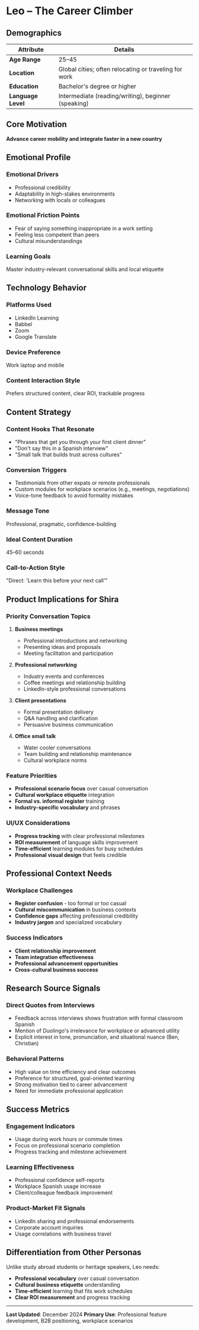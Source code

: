 # Leo – The Career Climber

## Demographics

| Attribute | Details |
|-----------|---------|
| **Age Range** | 25–45 |
| **Location** | Global cities; often relocating or traveling for work |
| **Education** | Bachelor's degree or higher |
| **Language Level** | Intermediate (reading/writing), beginner (speaking) |

## Core Motivation

**Advance career mobility and integrate faster in a new country**

## Emotional Profile

### **Emotional Drivers**
- Professional credibility
- Adaptability in high-stakes environments
- Networking with locals or colleagues

### **Emotional Friction Points**
- Fear of saying something inappropriate in a work setting
- Feeling less competent than peers
- Cultural misunderstandings

### **Learning Goals**
Master industry-relevant conversational skills and local etiquette

## Technology Behavior

### **Platforms Used**
- LinkedIn Learning
- Babbel
- Zoom
- Google Translate

### **Device Preference**
Work laptop and mobile

### **Content Interaction Style**
Prefers structured content, clear ROI, trackable progress

## Content Strategy

### **Content Hooks That Resonate**
- "Phrases that get you through your first client dinner"
- "Don't say this in a Spanish interview"
- "Small talk that builds trust across cultures"

### **Conversion Triggers**
- Testimonials from other expats or remote professionals
- Custom modules for workplace scenarios (e.g., meetings, negotiations)
- Voice-tone feedback to avoid formality mistakes

### **Message Tone**
Professional, pragmatic, confidence-building

### **Ideal Content Duration**
45–60 seconds

### **Call-to-Action Style**
"Direct: 'Learn this before your next call'"

## Product Implications for Shira

### **Priority Conversation Topics**
1. **Business meetings**
   - Professional introductions and networking
   - Presenting ideas and proposals
   - Meeting facilitation and participation

2. **Professional networking**
   - Industry events and conferences
   - Coffee meetings and relationship building
   - LinkedIn-style professional conversations

3. **Client presentations**
   - Formal presentation delivery
   - Q&A handling and clarification
   - Persuasive business communication

4. **Office small talk**
   - Water cooler conversations
   - Team building and relationship maintenance
   - Cultural workplace norms

### **Feature Priorities**
- **Professional scenario focus** over casual conversation
- **Cultural workplace etiquette** integration
- **Formal vs. informal register** training
- **Industry-specific vocabulary** and phrases

### **UI/UX Considerations**
- **Progress tracking** with clear professional milestones
- **ROI measurement** of language skills improvement
- **Time-efficient** learning modules for busy schedules
- **Professional visual design** that feels credible

## Professional Context Needs

### **Workplace Challenges**
- **Register confusion** - too formal or too casual
- **Cultural miscommunication** in business contexts
- **Confidence gaps** affecting professional credibility
- **Industry jargon** and specialized vocabulary

### **Success Indicators**
- **Client relationship improvement**
- **Team integration effectiveness**
- **Professional advancement opportunities**
- **Cross-cultural business success**

## Research Source Signals

### **Direct Quotes from Interviews**
- Feedback across interviews shows frustration with formal classroom Spanish
- Mention of Duolingo's irrelevance for workplace or advanced utility
- Explicit interest in tone, pronunciation, and situational nuance (Ben, Christian)

### **Behavioral Patterns**
- High value on time efficiency and clear outcomes
- Preference for structured, goal-oriented learning
- Strong motivation tied to career advancement
- Need for immediate professional application

## Success Metrics

### **Engagement Indicators**
- Usage during work hours or commute times
- Focus on professional scenario completion
- Progress tracking and milestone achievement

### **Learning Effectiveness**
- Professional confidence self-reports
- Workplace Spanish usage increase
- Client/colleague feedback improvement

### **Product-Market Fit Signals**
- LinkedIn sharing and professional endorsements
- Corporate account inquiries
- Usage correlations with business travel

## Differentiation from Other Personas

Unlike study abroad students or heritage speakers, Leo needs:
- **Professional vocabulary** over casual conversation
- **Cultural business etiquette** understanding
- **Time-efficient** learning that fits work schedules
- **Clear ROI measurement** and progress tracking

---

**Last Updated**: December 2024
**Primary Use**: Professional feature development, B2B positioning, workplace scenarios 
